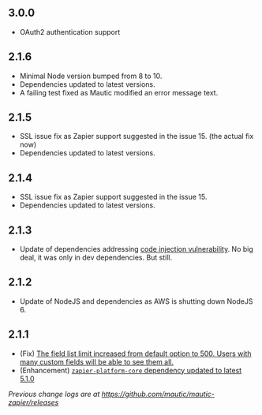 ## 3.0.0

* OAuth2 authentication support 

## 2.1.6

* Minimal Node version bumped from 8 to 10.
* Dependencies updated to latest versions.
* A failing test fixed as Mautic modified an error message text.

## 2.1.5

* SSL issue fix as Zapier support suggested in the issue 15. (the actual fix now)
* Dependencies updated to latest versions.

## 2.1.4

* SSL issue fix as Zapier support suggested in the issue 15.
* Dependencies updated to latest versions.

## 2.1.3

* Update of dependencies addressing [code injection vulnerability](https://www.npmjs.com/advisories/813). No big deal, it was only in dev dependencies. But still.

## 2.1.2

* Update of NodeJS and dependencies as AWS is shutting down NodeJS 6.

## 2.1.1

* (Fix) [The field list limit increased from default option to 500. Users with many custom fields will be able to see them all.](https://github.com/mautic/mautic-zapier/commit/f40c52a2462454eb8bf79349f22beaa21308f6b4)
* (Enhancement) [`zapier-platform-core` dependency updated to latest 5.1.0](https://github.com/mautic/mautic-zapier/commit/397e0e0373d503dfbe493fc94a45eb5455629c6a)

_Previous change logs are at https://github.com/mautic/mautic-zapier/releases_
